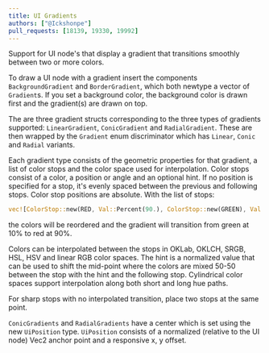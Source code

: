 ```yaml
---
title: UI Gradients 
authors: ["@Ickshonpe"]
pull_requests: [18139, 19330, 19992]
---
```


Support for UI node's that display a gradient that transitions smoothly between two or more colors.

To draw a UI node with a gradient insert the components `BackgroundGradient` and `BorderGradient`, which both newtype a vector of `Gradient`s. If you set a background color, the background color is drawn first and the gradient(s) are drawn on top.

The are three gradient structs corresponding to the three types of gradients supported: `LinearGradient`, `ConicGradient` and `RadialGradient`. These are then wrapped by the `Gradient` enum discriminator which has `Linear`, `Conic` and `Radial` variants.

Each gradient type consists of the geometric properties for that gradient, a list of color stops and the color space used for interpolation.
Color stops consist of a color, a position or angle and an optional hint. If no position is specified for a stop, it's evenly spaced between the previous and following stops. Color stop positions are absolute. With the list of stops:

```rust
vec![ColorStop::new(RED, Val::Percent(90.), ColorStop::new(GREEN), Val::Percent(10.))]
```

the colors will be reordered and the gradient will transition from green at 10% to red at 90%.

Colors can be interpolated between the stops in OKLab, OKLCH, SRGB, HSL, HSV and linear RGB color spaces. The hint is a normalized value that can be used to shift the mid-point where the colors are mixed 50-50 between the stop with the hint and the following stop. Cylindrical color spaces support interpolation along both short and long hue paths.

For sharp stops with no interpolated transition, place two stops at the same point.

`ConicGradients` and `RadialGradients` have a center which is set using the new `UiPosition` type. `UiPosition` consists of a normalized (relative to the UI node) Vec2 anchor point and a responsive x, y offset.
